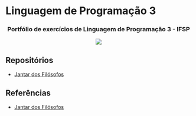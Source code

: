# Linguagem de Programação 3

<h3 align="center">
Portfólio de exercícios de Linguagem de Programação 3 - IFSP
</h3>

<p align="center">
  <img src="https://media1.giphy.com/media/l0NwI55hcEtEVXV4I/giphy.gif?cid=ecf05e470cryqudsv2a6b37baexh96r1whmgi6rvanqe0yi9&rid=giphy.gif&ct=g"/>
<p>
  
## Repositórios
* [Jantar dos Filósofos](https://github.com/LeonMarqs/lp3a5/tree/main/jantar-dos-filosofos)

## Referências
* [Jantar dos Filósofos](https://www.baeldung.com/java-dining-philoshophers)
